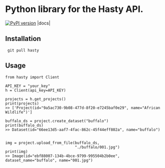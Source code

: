 # Python library for the Hasty API.
[![PyPI version](https://badge.fury.io/py/hasty.svg)](https://badge.fury.io/py/hasty)
 |docs|

## Installation
```
 git pull hasty
```

## Usage

```
from hasty import Client

API_KEY = "your_key"
h = Client(api_key=API_KEY)

projects = h.get_projects()
print(projects)
>> ['Project(id="9a5ac730-9b08-477d-8f20-e7245baf0e29", name="African Wildlife")']

buffalo_ds = project.create_dataset("buffalo")
print(buffalo_ds)
>> Dataset(id="66ee13d5-aaf7-4fac-862c-45f44eff802a", name="buffalo")


img = project.upload_from_file(buffalo_ds,
                               "./buffalo/001.jpg")
print(img)
>> Image(id="ebf88007-134b-4bce-9799-995504b2b0ee", dataset_name="buffalo", name="001.jpg")
```
